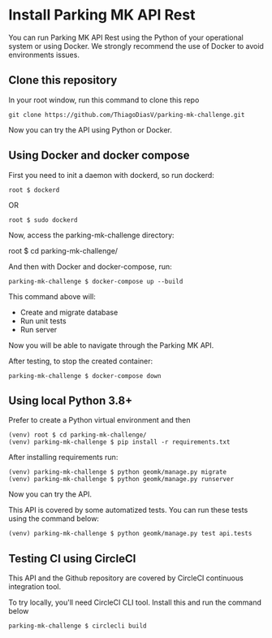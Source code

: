 # Install Parking MK API Rest

You can run Parking MK API Rest using the Python of your operational system or using Docker. We strongly recommend the use of Docker to avoid environments issues.

## Clone this repository

In your root window, run this command to clone this repo

    git clone https://github.com/ThiagoDiasV/parking-mk-challenge.git

Now you can try the API using Python or Docker.

## Using Docker and docker compose

First you need to init a daemon with dockerd, so run dockerd:

    root $ dockerd

OR

    root $ sudo dockerd

Now, access the parking-mk-challenge directory:

root \$ cd parking-mk-challenge/

And then with Docker and docker-compose, run:

    parking-mk-challenge $ docker-compose up --build

This command above will:

- Create and migrate database
- Run unit tests
- Run server

Now you will be able to navigate through the Parking MK API.

After testing, to stop the created container:

    parking-mk-challenge $ docker-compose down

## Using local Python 3.8+

Prefer to create a Python virtual environment and then

    (venv) root $ cd parking-mk-challenge/
    (venv) parking-mk-challenge $ pip install -r requirements.txt

After installing requirements run:

    (venv) parking-mk-challenge $ python geomk/manage.py migrate
    (venv) parking-mk-challenge $ python geomk/manage.py runserver

Now you can try the API.

This API is covered by some automatized tests. You can run these tests using the command below:

    (venv) parking-mk-challenge $ python geomk/manage.py test api.tests

## Testing CI using CircleCI

This API and the Github repository are covered by CircleCI continuous integration tool.

To try locally, you'll need CircleCI CLI tool. Install this and run the command below

    parking-mk-challenge $ circlecli build
